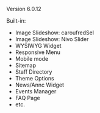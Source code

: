 Version 6.0.12

Built-in:
- Image Slideshow: caroufredSel
- Image Slideshow: Nivo Slider
- WYSIWYG Widget
- Responsive Menu
- Mobile mode
- Sitemap
- Staff Directory
- Theme Options
- News/Annc Widget
- Events Manager
- FAQ Page
- etc.
